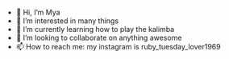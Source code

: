 - 👋 Hi, I’m Mya
- 👀 I’m interested in many things
- 🌱 I’m currently learning how to play the kalimba
- 💞️ I’m looking to collaborate on anything awesome
- 📫 How to reach me: my instagram is ruby_tuesday_lover1969

<!---
Myatheawesome/Myatheawesome is a ✨ special ✨ repository because its `README.md` (this file) appears on your GitHub profile.
You can click the Preview link to take a look at your changes.
--->
